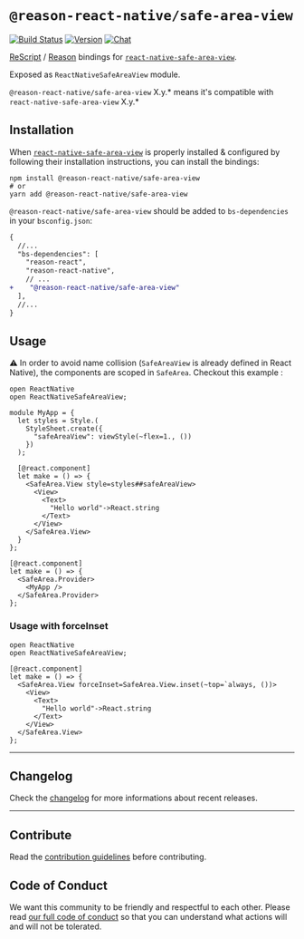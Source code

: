 # `@reason-react-native/safe-area-view`

[![Build Status](https://github.com/reason-react-native/safe-area-view/workflows/Build/badge.svg)](https://github.com/reason-react-native/safe-area-view/actions)
[![Version](https://img.shields.io/npm/v/@reason-react-native/safe-area-view.svg)](https://www.npmjs.com/@reason-react-native/safe-area-view)
[![Chat](https://img.shields.io/discord/235176658175262720.svg?logo=discord&colorb=blue)](https://reasonml-community.github.io/reason-react-native/discord/)

[ReScript](https://rescript-lang.org) / [Reason](https://reasonml.github.io) bindings for
[`react-native-safe-area-view`](https://github.com/react-navigation/react-native-safe-area-view).

Exposed as `ReactNativeSafeAreaView` module.

`@reason-react-native/safe-area-view` X.y.\* means it's compatible with
`react-native-safe-area-view` X.y.\*

## Installation

When
[`react-native-safe-area-view`](https://github.com/react-navigation/react-native-safe-area-view)
is properly installed & configured by following their installation instructions,
you can install the bindings:

```console
npm install @reason-react-native/safe-area-view
# or
yarn add @reason-react-native/safe-area-view
```

`@reason-react-native/safe-area-view` should be added to `bs-dependencies` in
your `bsconfig.json`:

```diff
{
  //...
  "bs-dependencies": [
    "reason-react",
    "reason-react-native",
    // ...
+    "@reason-react-native/safe-area-view"
  ],
  //...
}
```

## Usage

⚠️ In order to avoid name collision (`SafeAreaView` is already defined in React
Native), the components are scoped in `SafeArea`. Checkout this example :

```reason
open ReactNative
open ReactNativeSafeAreaView;

module MyApp = {
  let styles = Style.(
    StyleSheet.create({
      "safeAreaView": viewStyle(~flex=1., ())
    })
  );

  [@react.component]
  let make = () => {
    <SafeArea.View style=styles##safeAreaView>
      <View>
        <Text>
          "Hello world"->React.string
        </Text>
      </View>
    </SafeArea.View>
  }
};

[@react.component]
let make = () => {
  <SafeArea.Provider>
    <MyApp />
  </SafeArea.Provider>
};
```

### Usage with forceInset

```reason
open ReactNative
open ReactNativeSafeAreaView;

[@react.component]
let make = () => {
  <SafeArea.View forceInset=SafeArea.View.inset(~top=`always, ())>
    <View>
      <Text>
        "Hello world"->React.string
      </Text>
    </View>
  </SafeArea.View>
};
```

---

## Changelog

Check the [changelog](./CHANGELOG.md) for more informations about recent
releases.

---

## Contribute

Read the
[contribution guidelines](https://github.com/reason-react-native/.github/blob/master/CONTRIBUTING.md)
before contributing.

## Code of Conduct

We want this community to be friendly and respectful to each other. Please read
[our full code of conduct](https://github.com/reason-react-native/.github/blob/master/CODE_OF_CONDUCT.md)
so that you can understand what actions will and will not be tolerated.
